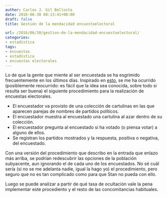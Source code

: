 ```yaml
---
author: Carlos J. Gil Bellosta
date: 2016-06-30 08:13:41+00:00
draft: false
title: Gestión de la mendacidad encuestoelectoral

url: /2016/06/30/gestion-de-la-mendacidad-encuestoelectoral/
categories:
- estadística
tags:
- encuestas
- estadística
- encuestas electorales
---
```


Lo de que la gente que miente al ser encuestada se ha esgrimido frecuentemente en los últimos días. Inspirado en [esto](https://www.datanalytics.com/2016/01/22/analisis-estadistico-de-respuestas-ocultas-en-encuestas/), se me ha ocurrido (posiblemente reocurrido: es fácil que la idea sea conocida, sobre todo si resulta ser buena) el siguiente procedimiento para la realización de encuestas electorales.

* El encuestador va provisto de una colección de cartulinas en las que aparecen parejas de nombres de partidos políticos.
* El encuestador muestra al encuestado una cartulina al azar dentro de su colección.
* El encuestador pregunta al encuestado si ha votado (o piensa votar) a alguno de ellos.
* Se registran los partidos mostrados y la respuesta, positiva o negativa, del encuestado.


Con una versión del procedimiento que describo en la entrada que enlazo más arriba, se podrían redescubrir las opciones de la población subyacente, aun ignorando el de cada uno de los encuestados. No sé cuál sería (si no se me adelanta nadie, igual la hago yo) el procedimiento, pero seguro que no es tan complicado como para que Stan no pueda con ello.

Luego se puede analizar a partir de qué tasa de ocultación vale la pena implementar este procediento y el resto de las concomitancias habituales.